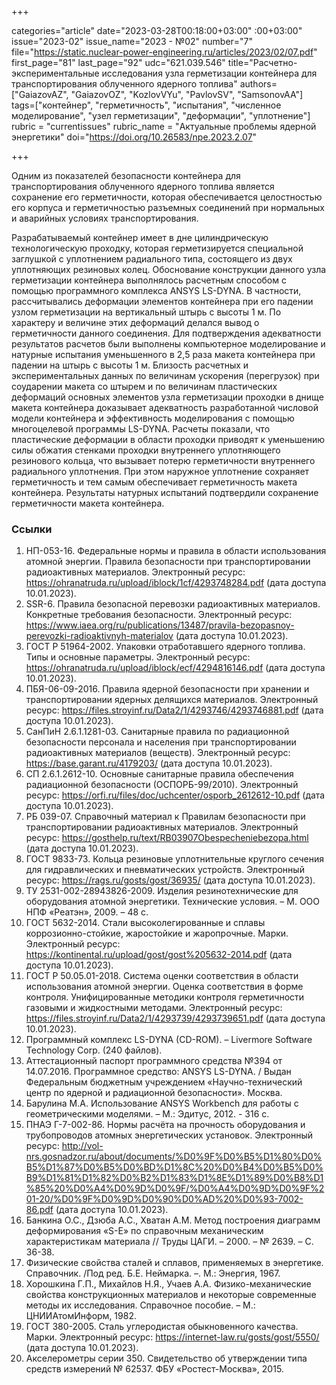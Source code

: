 +++

categories="article"
date="2023-03-28T00:18:00+03:00"
:00+03:00"
issue="2023-02"
issue_name="2023 - №02"
number="7"
file="https://static.nuclear-power-engineering.ru/articles/2023/02/07.pdf"
first_page="81"
last_page="92"
udc="621.039.546"
title="Расчетно-экспериментальные исследования узла герметизации контейнера для транспортирования облученного ядерного топлива"
authors=["GaiazovAZ", "GaiazovOZ", "KozlovVYu", "PavlovSV", "SamsonovAA"]
tags=["контейнер", "герметичность", "испытания", "численное моделирование", "узел герметизации", "деформации", "уплотнение"]
rubric = "currentissues"
rubric_name = "Актуальные проблемы ядерной энергетики"
doi="https://doi.org/10.26583/npe.2023.2.07"

+++

Одним из показателей безопасности контейнера для транспортирования облученного ядерного топлива является сохранение его герметичности, которая обеспечивается целостностью его корпуса и герметичностью разъемных соединений при нормальных и аварийных условиях транспортирования.

Разрабатываемый контейнер имеет в дне цилиндрическую технологическую проходку, которая герметизируется специальной заглушкой с уплотнением радиального типа, состоящего из двух уплотняющих резиновых колец. Обоснование конструкции данного узла герметизации контейнера выполнялось расчетным способом с помощью программного комплекса ANSYS LS-DYNA. В частности, рассчитывались деформации элементов контейнера при его падении узлом герметизации на вертикальный штырь с высоты 1 м. По характеру и величине этих деформаций делался вывод о герметичности данного соединения. Для подтверждения адекватности результатов расчетов были выполнены компьютерное моделирование и натурные испытания уменьшенного в 2,5 раза макета контейнера при падении на штырь с высоты 1 м. Близость расчетных и экспериментальных данных по величинам ускорения (перегрузок) при соударении макета со штырем и по величинам пластических деформаций основных элементов узла герметизации проходки в днище макета контейнера доказывает адекватность разработанной числовой модели контейнера и эффективность моделирования с помощью многоцелевой программы LS-DYNA. Расчеты показали, что пластические деформации в области проходки приводят к уменьшению силы обжатия стенками проходки внутреннего уплотняющего резинового кольца, что вызывает потерю герметичности внутреннего радиального уплотнения. При этом наружное уплотнение сохраняет герметичность и тем самым обеспечивает герметичность макета контейнера. Результаты натурных испытаний подтвердили сохранение герметичности макета контейнера.

### Ссылки

1. НП-053-16. Федеральные нормы и правила в области использования атомной энергии. Правила безопасности при транспортировании радиоактивных материалов. Электронный ресурс: https://ohranatruda.ru/upload/iblock/1cf/4293748284.pdf (дата доступа 10.01.2023).
2. SSR-6. Правила безопасной перевозки радиоактивных материалов. Конкретные требования безопасности. Электронный ресурс: https://www.iaea.org/ru/publications/13487/pravila-bezopasnoy-perevozki-radioaktivnyh-materialov (дата доступа 10.01.2023).
3. ГОСТ Р 51964-2002. Упаковки отработавшего ядерного топлива. Типы и основные параметры. Электронный ресурс: https://ohranatruda.ru/upload/iblock/ecf/4294816146.pdf (дата доступа 10.01.2023).
4. ПБЯ-06-09-2016. Правила ядерной безопасности при хранении и транспортировании ядерных делящихся материалов. Электронный ресурс: https://files.stroyinf.ru/Data2/1/4293746/4293746881.pdf (дата доступа 10.01.2023).
5. СанПиН 2.6.1.1281-03. Санитарные правила по радиационной безопасности персонала и населения при транспортировании радиоактивных материалов (веществ). Электронный ресурс: https://base.garant.ru/4179203/ (дата доступа 10.01.2023).
6. СП 2.6.1.2612-10. Основные санитарные правила обеспечения радиационной безопасности (ОСПОРБ-99/2010). Электронный ресурс: https://orfi.ru/files/doc/uchcenter/osporb_2612612-10.pdf (дата доступа 10.01.2023).
7. РБ 039-07. Справочный материал к Правилам безопасности при транспортировании радиоактивных материалов. Электронный ресурс: https://gosthelp.ru/text/RB03907Obespecheniebezopa.html (дата доступа 10.01.2023).
8. ГОСТ 9833-73. Кольца резиновые уплотнительные круглого сечения для гидравлических и пневматических устройств. Электронный ресурс: https://rags.ru/gosts/gost/36935/ (дата доступа 10.01.2023).
9. ТУ 2531-002-28943826-2009. Изделия резинотехнические для оборудования атомной энергетики. Технические условия. – М. ООО НПФ «Реатэн», 2009. – 48 с.
10. ГОСТ 5632-2014. Стали высоколегированные и сплавы коррозионно-стойкие, жаростойкие и жаропрочные. Марки. Электронный ресурс: https://kontinental.ru/upload/gost/gost%205632-2014.pdf (дата доступа 10.01.2023).
11. ГОСТ Р 50.05.01-2018. Система оценки соответствия в области использования атомной энергии. Оценка соответствия в форме контроля. Унифицированные методики контроля герметичности газовыми и жидкостными методами. Электронный ресурс: https://files.stroyinf.ru/Data2/1/4293739/4293739651.pdf (дата доступа 10.01.2023).
12. Программный комплекс LS-DYNA (CD-ROM). – Livermore Software Technology Corp. (240 файлов).
13. Аттестационный паспорт программного средства №394 от 14.07.2016. Программное средство: ANSYS LS-DYNA. / Выдан Федеральным бюджетным учреждением «Научно-технический центр по ядерной и радиационной безопасности». Москва.
14. Барулина М.А. Использование ANSYS Workbench для работы с геометрическими моделями. – М.: Эдитус, 2012. - 316 с.
15. ПНАЭ Г-7-002-86. Нормы расчёта на прочность оборудования и трубопроводов атомных энергетических установок. Электронный ресурс: http://vol-nrs.gosnadzor.ru/about/documents/%D0%9F%D0%B5%D1%80%D0%B5%D1%87%D0%B5%D0%BD%D1%8C%20%D0%B4%D0%B5%D0%B9%D1%81%D1%82%D0%B2%D1%83%D1%8E%D1%89%D0%B8%D1%85%20%D0%A4%D0%9D%D0%9F/%D0%A4%D0%9D%D0%9F%201-20/%D0%9F%D0%9D%D0%90%D0%AD%20%D0%93-7002-86.pdf (дата доступа 10.01.2023).
16. Банкина О.С., Дзюба A.C., Хватан A.M. Метод построения диаграмм деформирования «S-E» по справочным механическим характеристикам материала // Труды ЦАГИ. – 2000. – № 2639. – С. 36-38.
17. Физические свойства сталей и сплавов, применяемых в энергетике. Справочник. /Под ред. Б.Е. Неймарка. –. М.: Энергия, 1967.
18. Хорошкина Г.П., Михайлов Н.Я., Учаев А.А. Физико-механические свойства конструкционных материалов и некоторые современные методы их исследования. Справочное пособие. – М.: ЦНИИАтомИнформ, 1982.
19. ГОСТ 380-2005. Сталь углеродистая обыкновенного качества. Марки. Электронный ресурс: https://internet-law.ru/gosts/gost/5550/ (дата доступа 10.01.2023).
20. Акселерометры серии 350. Свидетельство об утверждении типа средств измерений № 62537. ФБУ «Ростест-Москва», 2015.